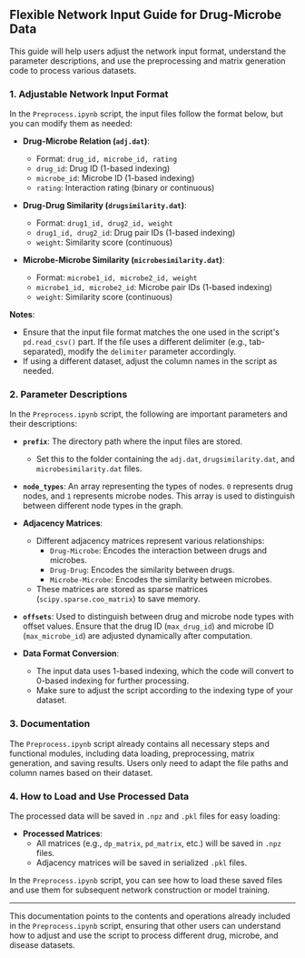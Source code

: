## Flexible Network Input Guide for Drug-Microbe Data

This guide will help users adjust the network input format, understand the parameter descriptions, and use the preprocessing and matrix generation code to process various datasets.

### 1. **Adjustable Network Input Format**

In the `Preprocess.ipynb` script, the input files follow the format below, but you can modify them as needed:

- **Drug-Microbe Relation (`adj.dat`)**:
    - Format: `drug_id, microbe_id, rating`
    - `drug_id`: Drug ID (1-based indexing)
    - `microbe_id`: Microbe ID (1-based indexing)
    - `rating`: Interaction rating (binary or continuous)

- **Drug-Drug Similarity (`drugsimilarity.dat`)**:
    - Format: `drug1_id, drug2_id, weight`
    - `drug1_id, drug2_id`: Drug pair IDs (1-based indexing)
    - `weight`: Similarity score (continuous)

- **Microbe-Microbe Similarity (`microbesimilarity.dat`)**:
    - Format: `microbe1_id, microbe2_id, weight`
    - `microbe1_id, microbe2_id`: Microbe pair IDs (1-based indexing)
    - `weight`: Similarity score (continuous)

**Notes**:
- Ensure that the input file format matches the one used in the script's `pd.read_csv()` part. If the file uses a different delimiter (e.g., tab-separated), modify the `delimiter` parameter accordingly.
- If using a different dataset, adjust the column names in the script as needed.

### 2. **Parameter Descriptions**

In the `Preprocess.ipynb` script, the following are important parameters and their descriptions:

- **`prefix`**: The directory path where the input files are stored.
    - Set this to the folder containing the `adj.dat`, `drugsimilarity.dat`, and `microbesimilarity.dat` files.

- **`node_types`**: An array representing the types of nodes. `0` represents drug nodes, and `1` represents microbe nodes. This array is used to distinguish between different node types in the graph.

- **Adjacency Matrices**:
    - Different adjacency matrices represent various relationships:
        - `Drug-Microbe`: Encodes the interaction between drugs and microbes.
        - `Drug-Drug`: Encodes the similarity between drugs.
        - `Microbe-Microbe`: Encodes the similarity between microbes.
    - These matrices are stored as sparse matrices (`scipy.sparse.coo_matrix`) to save memory.

- **`offsets`**: Used to distinguish between drug and microbe node types with offset values. Ensure that the drug ID (`max_drug_id`) and microbe ID (`max_microbe_id`) are adjusted dynamically after computation.

- **Data Format Conversion**:
    - The input data uses 1-based indexing, which the code will convert to 0-based indexing for further processing.
    - Make sure to adjust the script according to the indexing type of your dataset.

### 3. **Documentation**

The `Preprocess.ipynb` script already contains all necessary steps and functional modules, including data loading, preprocessing, matrix generation, and saving results. Users only need to adapt the file paths and column names based on their dataset.

### 4. **How to Load and Use Processed Data**

The processed data will be saved in `.npz` and `.pkl` files for easy loading:
- **Processed Matrices**:
    - All matrices (e.g., `dp_matrix`, `pd_matrix`, etc.) will be saved in `.npz` files.
    - Adjacency matrices will be saved in serialized `.pkl` files.
  
In the `Preprocess.ipynb` script, you can see how to load these saved files and use them for subsequent network construction or model training.

---

This documentation points to the contents and operations already included in the `Preprocess.ipynb` script, ensuring that other users can understand how to adjust and use the script to process different drug, microbe, and disease datasets.
